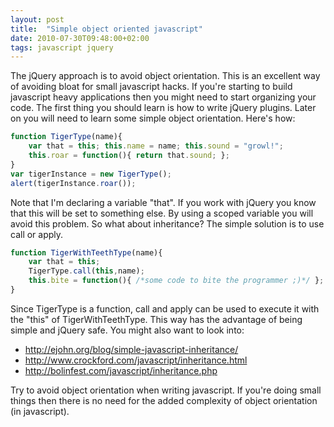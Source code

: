 ```yaml
---
layout: post
title:  "Simple object oriented javascript"
date: 2010-07-30T09:48:00+02:00
tags: javascript jquery
---
```


The jQuery approach is to avoid object orientation. This is an excellent way of avoiding bloat for small javascript hacks. If you're starting to build javascript heavy applications then you might need to start organizing your code. The first thing you should learn is how to write jQuery plugins. Later on you will need to learn some simple object orientation. Here's how:

```javascript
function TigerType(name){
    var that = this; this.name = name; this.sound = "growl!";
    this.roar = function(){ return that.sound; };
}
var tigerInstance = new TigerType();
alert(tigerInstance.roar());
```

Note that I'm declaring a variable "that". If you work with jQuery you know that this will be set to something else. By using a scoped variable you will avoid this problem.
So what about inheritance? The simple solution is to use call or apply.

```javascript
function TigerWithTeethType(name){
    var that = this;
    TigerType.call(this,name);
    this.bite = function(){ /*some code to bite the programmer ;)*/ };
}
```

Since TigerType is a function, call and apply can be used to execute it with the "this" of TigerWithTeethType. This way has the advantage of being simple and jQuery safe.
You might also want to look into:
- <a href="http://ejohn.org/blog/simple-javascript-inheritance/">http://ejohn.org/blog/simple-javascript-inheritance/</a>
- <a href="http://www.crockford.com/javascript/inheritance.html">http://www.crockford.com/javascript/inheritance.html </a>
- <a href="http://bolinfest.com/javascript/inheritance.php">http://bolinfest.com/javascript/inheritance.php</a>

Try to avoid object orientation when writing javascript. If you're doing small things then there is no need for the added complexity of object orientation (in javascript). 
